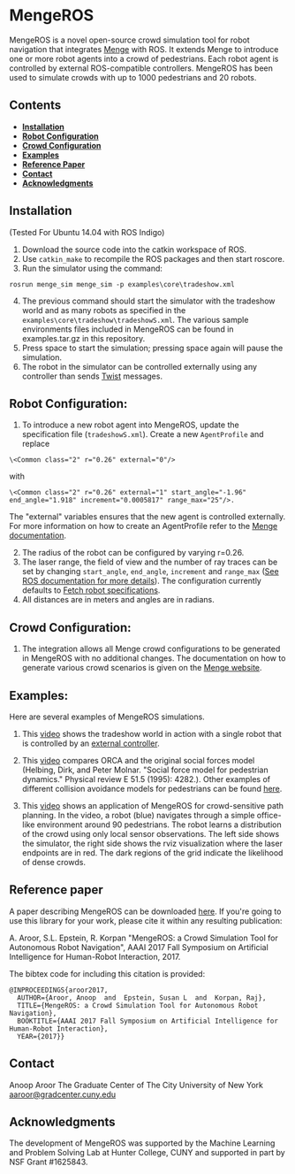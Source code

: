 # MengeROS
MengeROS is a novel open-source crowd simulation tool for robot navigation that integrates [Menge](http://gamma.cs.unc.edu/Menge/) with ROS. It extends Menge to introduce one or more robot agents into a crowd of pedestrians. Each robot agent is controlled by external ROS-compatible controllers. MengeROS has been used to simulate crowds with up to 1000 pedestrians and 20 robots.

##  Contents
* **[Installation](#installation)**
* **[Robot Configuration](#robot-configuration)**
* **[Crowd Configuration](#crowd-configuration)**
* **[Examples](#examples)**
* **[Reference Paper](#reference-paper)**
* **[Contact](#contact)**
* **[Acknowledgments](#acknowledgments)**

## Installation
(Tested For Ubuntu 14.04 with ROS Indigo)
1. Download the source code into the catkin workspace of ROS.
2. Use `catkin_make` to recompile the ROS packages and then start roscore.
3. Run the simulator using the command:
~~~
rosrun menge_sim menge_sim -p examples\core\tradeshow.xml
~~~
4. The previous command should start the simulator with the tradeshow world and as many robots as specified in the `examples\core\tradeshow\tradeshowS.xml`. The various sample environments files included in MengeROS can be found in examples.tar.gz in this repository.
5. Press space to start the simulation; pressing space again will pause the simulation.
6. The robot in the simulator can be controlled externally using any controller than sends [Twist](http://docs.ros.org/api/geometry_msgs/html/msg/Twist.html) messages.

## Robot Configuration:
1. To introduce a new robot agent into MengeROS, update the specification file (`tradeshowS.xml`). Create a new `AgentProfile` and 
replace
~~~
\<Common class="2" r="0.26" external="0"/> 
~~~
with 
~~~
\<Common class="2" r="0.26" external="1" start_angle="-1.96" end_angle="1.918" increment="0.0005817" range_max="25"/>. 
~~~
The "external" variables ensures that the new agent is controlled externally. For more information on how to create an AgentProfile refer to the [Menge documentation](http://gamma.cs.unc.edu/Menge/files/mengeCDMain.pdf).

2. The radius of the robot can be configured by varying r=0.26. 
3. The laser range, the field of view and the number of ray traces can be set by changing `start_angle`, `end_angle`, `increment` and `range_max` ([See ROS documentation for more details](http://docs.ros.org/api/sensor_msgs/html/msg/LaserScan.html)). The configuration currently defaults to [Fetch robot specifications](http://docs.fetchrobotics.com/FetchAndFreight2016.pdf).
4. All distances are in meters and angles are in radians.

## Crowd Configuration:
1. The integration allows all Menge crowd configurations to be generated in MengeROS with no additional changes. The documentation on how to generate various crowd scenarios is given on the [Menge website](http://gamma.cs.unc.edu/Menge/docs/code/menge/html/).

## Examples:
Here are several examples of MengeROS simulations.  
1. This [video](https://youtu.be/Q-qEu4oBmsw) shows the tradeshow world in action with a single robot that is controlled by an [external controller](http://wiki.ros.org/teleop_twist_keyboard).

2. This [video](https://www.youtube.com/watch?v=zIs6h3l5YgU) compares ORCA and the original social forces model (Helbing, Dirk, and Peter Molnar. "Social force model for pedestrian dynamics." Physical review E 51.5 (1995): 4282.). Other examples of different collision avoidance models for pedestrians can be found [here](http://gamma.cs.unc.edu/Menge/intro_vids.html).

3. This [video](https://www.youtube.com/watch?v=Ue1hHk6KlGg) shows an application of MengeROS for crowd-sensitive path planning. In the video, a robot (blue) navigates through a simple office-like environment around 90 pedestrians. The robot learns a distribution of the crowd using only local sensor observations. The left side shows the simulator, the right side shows the rviz visualization where the laser endpoints are in red. The dark regions of the grid indicate the likelihood of dense crowds.

## Reference paper
A paper describing MengeROS can be downloaded [here](http://www.cs.hunter.cuny.edu/~epstein/html/publications.html). If you're going to use this library for your work, please cite it within any resulting publication:

A. Aroor, S.L. Epstein, R. Korpan "MengeROS: a Crowd Simulation Tool for Autonomous Robot Navigation", AAAI 2017 Fall Symposium on Artificial Intelligence for Human-Robot Interaction, 2017.


The bibtex code for including this citation is provided:
~~~
@INPROCEEDINGS{aroor2017,
  AUTHOR={Aroor, Anoop  and  Epstein, Susan L  and  Korpan, Raj},
  TITLE={MengeROS: a Crowd Simulation Tool for Autonomous Robot Navigation},
  BOOKTITLE={AAAI 2017 Fall Symposium on Artificial Intelligence for Human-Robot Interaction},
  YEAR={2017}}
~~~

## Contact
Anoop Aroor
The Graduate Center of The City University of New York
aaroor@gradcenter.cuny.edu

## Acknowledgments
The development of MengeROS was supported by the Machine Learning and Problem Solving Lab at Hunter College, CUNY and supported in part by NSF Grant #1625843.

